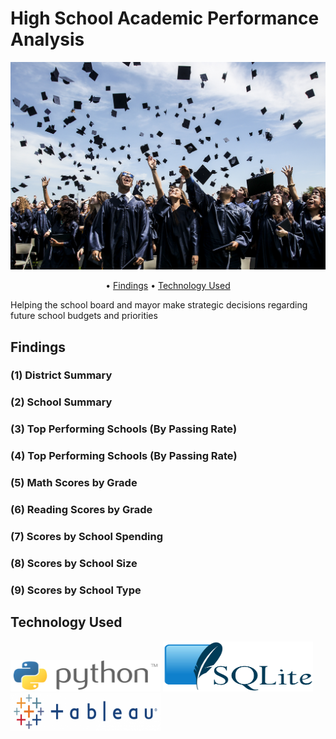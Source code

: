 # High School Academic Performance Analysis

![alt text](https://raw.githubusercontent.com/david880110/High-School-Academic-Performance-Analysis/master/image/hnws_sun0601_CG_Graduation1.jpg)

<p align="center">
  • <a href="#findings">Findings</a>
  • <a href="#technology-Used">Technology Used</a>
</p>

Helping the  school board and mayor make strategic decisions regarding future school budgets and priorities

## Findings 

### (1) District Summary

### (2) School Summary

### (3) Top Performing Schools (By Passing Rate)

### (4) Top Performing Schools (By Passing Rate)

### (5) Math Scores by Grade

### (6) Reading Scores by Grade

### (7) Scores by School Spending

### (8) Scores by School Size

### (9) Scores by School Type

## Technology Used

<img src="https://raw.githubusercontent.com/david880110/tech-logo/master/python%20logo.png" width="240" height="50"/>

<img src="https://raw.githubusercontent.com/david880110/tech-logo/master/sqlite%20logo.png" width="240" height="80"/>

<img src="https://raw.githubusercontent.com/david880110/tech-logo/master/tableau%20logo.png" width="240" height="60"/>